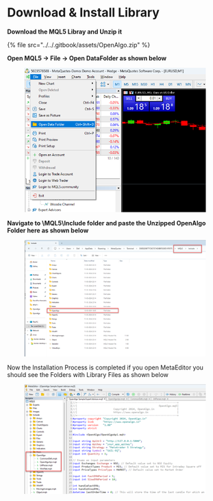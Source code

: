 # Download & Install Library

**Download the MQL5 Libray and Unzip it**

{% file src="../../.gitbook/assets/OpenAlgo.zip" %}

**Open MQL5 -> File -> Open DataFolder as shown below**

<figure><img src="../../.gitbook/assets/image (31).png" alt=""><figcaption></figcaption></figure>

**Navigate to \MQL5\Include folder and paste the Unzipped OpenAlgo Folder here as shown below**

<figure><img src="../../.gitbook/assets/image (32).png" alt=""><figcaption></figcaption></figure>

Now the Installation Process is completed if you open MetaEditor you should see the Folders with Library Files as shown below

<figure><img src="../../.gitbook/assets/image (26).png" alt=""><figcaption></figcaption></figure>

